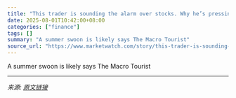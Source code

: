 ```yaml
---
title: "This trader is sounding the alarm over stocks. Why he’s pressing the sell button now."
date: 2025-08-01T10:42:00+08:00
categories: ["finance"]
tags: []
summary: "A summer swoon is likely says The Macro Tourist"
source_url: "https://www.marketwatch.com/story/this-trader-is-sounding-the-alarm-over-stocks-why-hes-pressing-the-sell-button-now-d7ac93ff?mod=mw_rss_topstories"
---
```


A summer swoon is likely says The Macro Tourist

---

*来源: [原文链接](https://www.marketwatch.com/story/this-trader-is-sounding-the-alarm-over-stocks-why-hes-pressing-the-sell-button-now-d7ac93ff?mod=mw_rss_topstories)*
